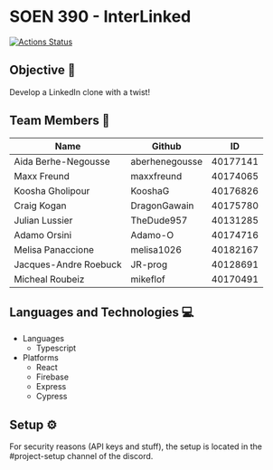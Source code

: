 # SOEN 390 - InterLinked

[![Actions Status](https://github.com/JR-prog/Interlinked_SOEN390_Team11/workflows/Interlinked%20CI/badge.svg)](https://github.com/JR-prog/Interlinked_SOEN390_Team11/actions)

## Objective 🎯
Develop a LinkedIn clone with a twist!

## Team Members 👥
| Name | Github | ID |
| --- | --- | --- |
| Aida Berhe-Negousse | aberhenegousse | 40177141 |
| Maxx Freund | maxxfreund | 40174065 |
| Koosha Gholipour | KooshaG | 40176826 |
| Craig Kogan | DragonGawain | 40175780 |
| Julian Lussier | TheDude957 | 40131285 |
| Adamo Orsini  | Adamo-O | 40174716 |
| Melisa Panaccione | melisa1026 | 40182167 |
| Jacques-Andre Roebuck | JR-prog | 40128691 |
| Micheal Roubeiz | mikeflof | 40170491 |


## Languages and Technologies 💻
- Languages
  - Typescript
- Platforms
  - React
  - Firebase
  - Express
  - Cypress

## Setup ⚙️
For security reasons (API keys and stuff), the setup is located in the #project-setup channel of the discord.
